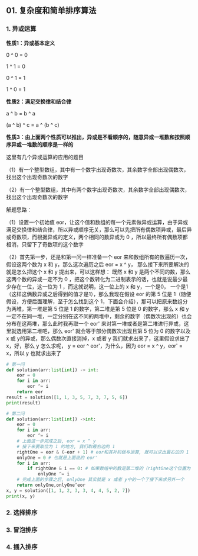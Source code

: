 ## 01. 复杂度和简单排序算法

### 1. 异或运算

**性质1：异或基本定义**

0  ^ 0 = 0

1 ^ 1 = 0

0 ^ 1 = 1

1 ^ 0 = 1

**性质2：满足交换律和结合律**

a ^ b = b ^ a

(a ^ b) ^ c = a ^ (b ^ c)

**性质3：由上面两个性质可以推出，异或是不看顺序的，随意异或一堆数和按照顺序异或一堆数的顺序是一样的**



这里有几个异或运算的应用的题目

（1）有一个整型数组，其中有一个数字出现奇数次，其余数字全部出现偶数次，找出这个出现奇数次的数字

（2）有一个整型数组，其中有两个数字出现奇数次，其余数字全部出现偶数次，找出这个出现奇数次的数字



解题思路：

（1）设置一个初始值 eor，让这个值和数组的每一个元素做异或运算，由于异或满足交换律和结合律，所以异或顺序无关，那么可以先把所有偶数项异或，最后异或奇数项，而根据异或的定义，两个相同的数异或为 0 ，所以最终所有偶数项都相消，只留下了奇数项的这个数字

（2）首先第一步，还是和第一问一样准备一个 eor 来和数组所有的数遍历一次，假设这两个数为 x 和 y，那么这次遍历之后 eor = x ^ y，
那么接下来所要解决的就是怎么把这个 x 和 y 提出来，可以这样想：
既然 x 和 y 是两个不同的数，那么这两个数的异或一定不为 0 ，把这个数转化为二进制表示的话，也就是说最少最少存在一位，这一位为 1 ，而这就说明，这一位上的 x 和 y，一个是0， 一个是1（这样这俩数异或之后得到的值才是1），那么我现在假设 eor 的第 5 位是 1（随便假设，方便后面理解，至于怎么找到这个 1，下面会介绍），那可以把原来数组分为两堆，第一堆是第 5 位是 1 的数字，第二堆是第 5 位是 0 的数字，那么 x 和 y一定不在同一堆，一定分别在这不同的两堆中，剩余的数字（偶数次出现的）也会分布在这两堆，那么此时我再取一个 eor' 来对第一堆或者是第二堆进行异或，这里就选用第二堆吧，那么 eor' 就会等于部分偶数次出现且第 5 位为 0 的数字以及 x 或 y的异或，那么偶数次直接消掉，x 或者 y 我们就求出来了，这里假设求出了 x，好，那么 y 怎么求呢， y = eor ^ eor'，为什么，因为 eor = x ^ y，eor' = x，所以 y 也就求出来了



```python
# 第一问
def solution(arr:list[int]) -> int:
    eor = 0
    for i in arr:
        eor ^= i
    return eor
result = solution([1, 1, 3, 5, 7, 3, 7, 5, 6])
print(result)
```

```python
# 第二问
def solution(arr:list[int]) ->int:
    eor = 0
    for i in arr:
        eor ^= i
    # 上面这一步完成之后, eor = x ^ y
    # 接下来要取位为 1 的地方, 我们取最右边的 1
    rightOne = eor & (~eor + 1) # eor和其补码做与运算, 就可以求出最右边的 1
    onlyOne = 0 # 也就是上面说的 eor'
    for i in arr:
        if rightOne & i == 0: # 如果数组中的数是第二堆的（rightOne这个位置为 0）
            onlyOne ^= i
    # 完成上面的步骤之后, onlyOne 其实就是 x 或者 y中的一个了接下来求另外一个
    return onlyOne,onlyOne^eor
x, y = solution([1, 1, 2, 3, 3, 4, 4, 5, 2, 7])
print(x, y)
```



### 2. 选择排序

### 3. 冒泡排序

### 4. 插入排序
